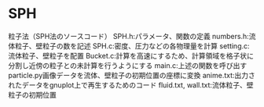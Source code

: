 # SPH
粒子法（SPH法のソースコード）
SPH.h:パラメータ、関数の定義
numbers.h:流体粒子、壁粒子の数を記述
SPH.c:密度、圧力などの各物理量を計算
setting.c:流体粒子、壁粒子を配置
Bucket.c:計算を高速にするため、計算領域を格子状に分割し近傍の粒子との未計算を行うようにする
main.c:上述の関数を呼び出す
particle.py画像データを流体、壁粒子の初期位置の座標に変換
anime.txt:出力されたデータをgnuplot上で再生するためのコード
fluid.txt, wall.txt:流体粒子、壁粒子の初期位置
